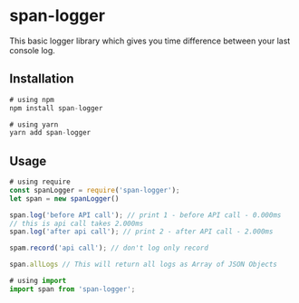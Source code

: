 # span-logger

This basic logger library which gives you time difference between your last console log. 

## Installation

```js
# using npm
npm install span-logger

# using yarn
yarn add span-logger
```

## Usage

```js
# using require
const spanLogger = require('span-logger');
let span = new spanLogger()

span.log('before API call'); // print 1 - before API call - 0.000ms
// this is api call takes 2.000ms
span.log('after api call'); // print 2 - after API call - 2.000ms

spam.record('api call'); // don't log only record

span.allLogs // This will return all logs as Array of JSON Objects

# using import
import span from 'span-logger';
```



